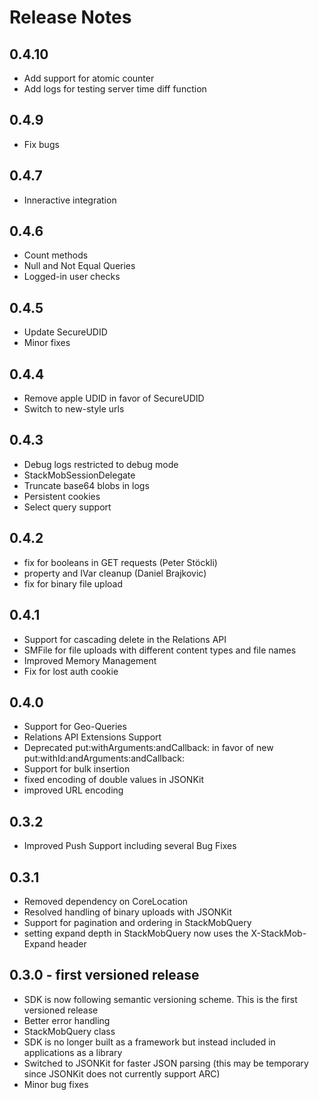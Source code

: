 # Release Notes

## 0.4.10
* Add support for atomic counter
* Add logs for testing server time diff function

## 0.4.9
* Fix bugs

## 0.4.7
* Inneractive integration

## 0.4.6
* Count methods
* Null and Not Equal Queries
* Logged-in user checks

## 0.4.5
* Update SecureUDID
* Minor fixes

## 0.4.4
* Remove apple UDID in favor of SecureUDID
* Switch to new-style urls

## 0.4.3
* Debug logs restricted to debug mode
* StackMobSessionDelegate
* Truncate base64 blobs in logs
* Persistent cookies
* Select query support

## 0.4.2
* fix for booleans in GET requests (Peter Stöckli)
* property and IVar cleanup (Daniel Brajkovic)
* fix for binary file upload

## 0.4.1
* Support for cascading delete in the Relations API
* SMFile for file uploads with different content types and file names
* Improved Memory Management
* Fix for lost auth cookie

## 0.4.0
* Support for Geo-Queries
* Relations API Extensions Support
* Deprecated put:withArguments:andCallback: in favor of new put:withId:andArguments:andCallback:
* Support for bulk insertion
* fixed encoding of double values in JSONKit
* improved URL encoding

## 0.3.2
* Improved Push Support including several Bug Fixes

## 0.3.1
* Removed dependency on CoreLocation
* Resolved handling of binary uploads with JSONKit
* Support for pagination and ordering in StackMobQuery
* setting expand depth in StackMobQuery now uses the X-StackMob-Expand header

## 0.3.0 - first versioned release
* SDK is now following semantic versioning scheme. This is the first versioned release
* Better error handling
* StackMobQuery class
* SDK is no longer built as a framework but instead included in applications as a library
* Switched to JSONKit for faster JSON parsing (this may be temporary since JSONKit does not currently support ARC)
* Minor bug fixes 
